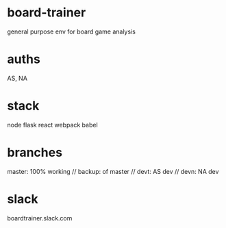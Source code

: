 # board-trainer
general purpose env for board game analysis
# auths
AS, NA
# stack
node flask react webpack babel
# branches
master: 100% working // backup: of master // devt: AS dev // devn: NA dev
# slack
boardtrainer.slack.com
